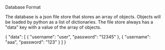 Database Format

The database is a json file store that stores an array of objects. Objects will be loaded by python as
a list of dictionaries. The file store always has a "data" key with a value of the array of objects.

{
    "data": [
        {
            "username": "user",
            "password": "12345"
        },
        {
            "username": "aaa",
            "password": "123"
        }
    ]
}